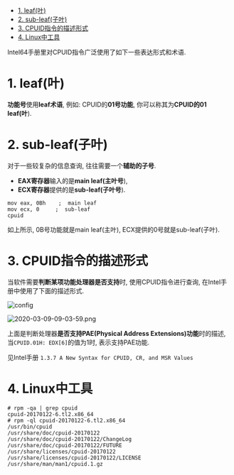 
<!-- @import "[TOC]" {cmd="toc" depthFrom=1 depthTo=6 orderedList=false} -->

<!-- code_chunk_output -->

- [1. leaf(叶)](#1-leaf叶)
- [2. sub-leaf(子叶)](#2-sub-leaf子叶)
- [3. CPUID指令的描述形式](#3-cpuid指令的描述形式)
- [4. Linux中工具](#4-linux中工具)

<!-- /code_chunk_output -->

Intel64手册里对CPUID指令广泛使用了如下一些表达形式和术语. 

# 1. leaf(叶)

**功能号**使用**leaf术语**, 例如: CPUID的**01号功能**, 你可以称其为**CPUID的01 leaf(叶**). 

# 2. sub-leaf(子叶)

对于一些较复杂的信息查询, 往往需要一个**辅助的子号**. 

* **EAX寄存器**输入的是**main leaf(主叶号**), 
* **ECX寄存器**提供的是**sub\-leaf(子叶号**). 

```assembly
mov eax, 0Bh    ;  main leaf
mov ecx, 0     ;  sub-leaf
cpuid
```

如上所示, 0B号功能就是main leaf(主叶), ECX提供的0号就是sub-leaf(子叶). 

# 3. CPUID指令的描述形式

当软件需要**判断某项功能处理器是否支持**时, 使用CPUID指令进行查询, 在Intel手册中使用了下面的描述形式. 

![config](./images/1.png)

![2020-03-09-09-03-59.png](./images/2020-03-09-09-03-59.png)

上面是判断处理器**是否支持PAE(Physical Address Extensions)功能**时的描述, 当`CPUID.01H: EDX[6]`的值为1时, 表示支持PAE功能. 

见Intel手册 `1.3.7 A New Syntax for CPUID, CR, and MSR Values`

# 4. Linux中工具

```
# rpm -qa | grep cpuid
cpuid-20170122-6.tl2.x86_64
# rpm -ql cpuid-20170122-6.tl2.x86_64
/usr/bin/cpuid
/usr/share/doc/cpuid-20170122
/usr/share/doc/cpuid-20170122/ChangeLog
/usr/share/doc/cpuid-20170122/FUTURE
/usr/share/licenses/cpuid-20170122
/usr/share/licenses/cpuid-20170122/LICENSE
/usr/share/man/man1/cpuid.1.gz
```
